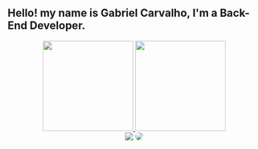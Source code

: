 ## Hello! my name is Gabriel Carvalho, I'm a Back-End Developer.

<div align="center">
   <a href="https://github.com/gabrielCarvalhoGit">
   <img height= "180em" src= "https://github-readme-stats.vercel.app/api?username=gabrielCarvalhoGit&show_icons=true&theme=dark&hide_border=true&bg_color=000000"/>
   <img height= "180em" src= "https://github-readme-stats.vercel.app/api/top-langs/?username=gabrielCarvalhoGit&layout=compact&theme=dark&langs_count=10&hide_border=true&bg_color=000000"/>
</div>

<div align="center">
   <a href="mailto:gabriel.carvalhogss@gmail.com" target="_blank"><img src="https://img.shields.io/badge/-Gmail-%23333?style=for-the-badge&logo=gmail&logoColor=white"></a>
   <a href="linkedin.com/in/gabriel-da-silva-carvalho-8802a1232/" target="_blank"><img src="https://img.shields.io/badge/-LinkedIn-%230077B5?style=for-the-badge&logo=linkedin&logoColor=white" style="border-radius: 30px" target="_blank"></a> 
</div>
